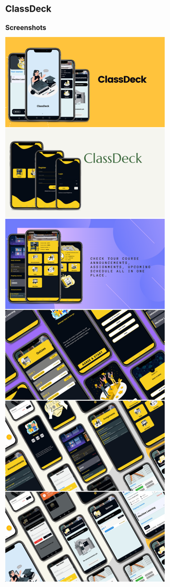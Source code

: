 # ClassDeck


## Screenshots
<img src="ss/classDeck (2).png" >
<img src="ss/classDeck (3).png" >
<img src="ss/classDeck (4).png" >
<img src="ss/classDeck (5).png" >
<img src="ss/classDeck (6).png" >
<img src="ss/classDeck (1).png" >
